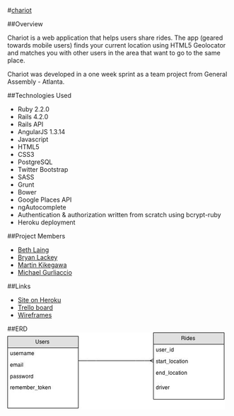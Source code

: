 #[chariot](https://chariots.herokuapp.com)

##Overview

Chariot is a web application that helps users share rides. The app (geared towards mobile users) finds your current location using HTML5 Geolocator and matches you with other users in the area that want to go to the same place. 

Chariot was developed in a one week sprint as a team project from General Assembly - Atlanta.

##Technologies Used
* Ruby 2.2.0
* Rails 4.2.0
* Rails API 
* AngularJS 1.3.14
* Javascript
* HTML5
* CSS3
* PostgreSQL
* Twitter Bootstrap
* SASS
* Grunt
* Bower
* Google Places API
* ngAutocomplete
* Authentication & authorization written from scratch using bcrypt-ruby
* Heroku deployment

##Project Members
* [Beth Laing](https://github.com/laingbeth)
* [Bryan Lackey](https://github.com/lackeyjb)
* [Martin Kikegawa](https://github.com/mkikegawa)
* [Michael Gurliaccio](https://github.com/gurliaccio)

##Links
* [Site on Heroku](https://chariots.herokuapp.com)
* [Trello board](https://trello.com/b/wZDlwPRc/chariot)
* [Wireframes](https://moqups.com/lackeyjb/6u8pzIcy/)

##ERD
![](https://raw.githubusercontent.com/lackeyjb/chariot/master/client/app/images/Chariot.jpg)
